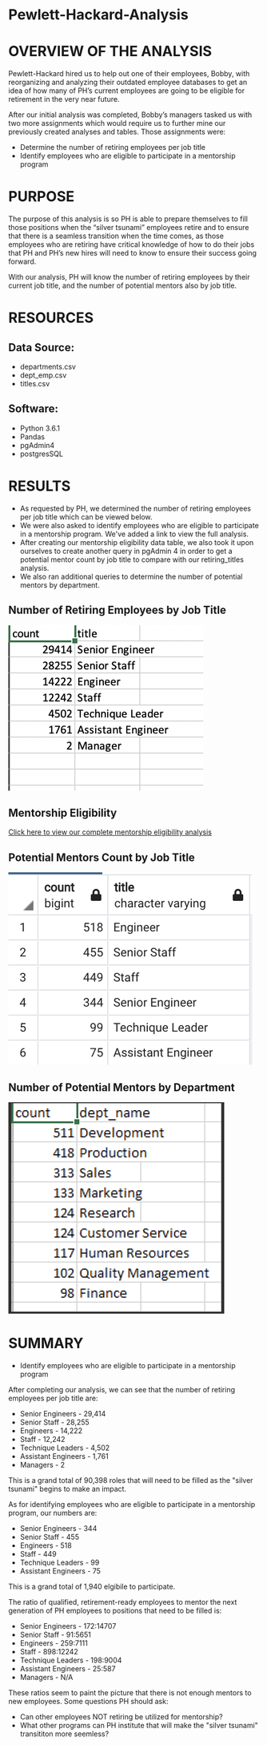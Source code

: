 # Pewlett-Hackard-Analysis

# OVERVIEW OF THE ANALYSIS

Pewlett-Hackard hired us to help out one of their employees, Bobby, with reorganizing and analyzing their outdated employee databases to get an idea of  how many of PH’s current employees are going to be eligible for retirement in the very near future. 
 
After our initial analysis was completed, Bobby’s managers tasked us with two more assignments which would require us to further mine our previously created analyses and tables. Those assignments were:

* Determine the number of retiring employees per job title
* Identify employees who are eligible to participate in a mentorship program

# PURPOSE 

The purpose of this analysis is so PH is able to prepare themselves to fill those positions when the “silver tsunami” employees retire and to ensure that there is a seamless transition when the time comes, as those employees who are retiring have critical knowledge of how to do their jobs that PH and PH’s new hires will need to know to ensure their success going forward. 

With our analysis, PH will know the number of retiring employees by their current job title, and the number of potential mentors also by job title. 

# RESOURCES 

## Data Source:
* departments.csv
* dept_emp.csv
* titles.csv

## Software:
* Python 3.6.1
* Pandas
* pgAdmin4
* postgresSQL

# RESULTS
* As requested by PH, we determined the number of retiring employees per job title which can be viewed below. 
* We were also asked to identify employees who are eligible to participate in a mentorship program. We've added a link to view the full analysis. 
* After creating our mentorship eligibility data table, we also took it upon ourselves to create another query in pgAdmin 4 in order to get a potential mentor count by job title to compare with our retiring_titles analysis. 
* We also ran additional queries to determine the number of potential mentors by department.  

## Number of Retiring Employees by Job Title
![](https://github.com/DJsef81/Pewlett-Hackard-Analysis-Practice/blob/main/png%20files/Retiring_titles.png)

## Mentorship Eligibility 
[Click here to view our complete mentorship eligibility analysis](Data/mentorship_eligibility.csv)

## Potential Mentors Count by Job Title
![](https://github.com/DJsef81/Pewlett-Hackard-Analysis-Practice/blob/main/png%20files/potential_mentors_count.png)

## Number of Potential Mentors by Department 
![](https://github.com/DJsef81/Pewlett-Hackard-Analysis-Practice/blob/main/png%20files/department_eligible_count.png)

# SUMMARY
* Identify employees who are eligible to participate in a mentorship program

After completing our analysis, we can see that the number of retiring employees per job title are:
 
 * Senior Engineers - 29,414
 * Senior Staff - 28,255
 * Engineers - 14,222
 * Staff - 12,242
 * Technique Leaders - 4,502
 * Assistant Engineers - 1,761
 * Managers - 2

This is a grand total of 90,398 roles that will need to be filled as the "silver tsunami" begins to make an impact. 

As for identifying employees who are eligible to participate in a mentorship program, our numbers are:
 
 * Senior Engineers - 344
 * Senior Staff - 455
 * Engineers - 518 
 * Staff - 449
 * Technique Leaders - 99
 * Assistant Engineers - 75
 
This is a grand total of 1,940 elgibile to participate. 

The ratio of qualified, retirement-ready employees  to mentor the next generation of PH employees to positions that need to be filled is: 

 * Senior Engineers - 172:14707
 * Senior Staff - 91:5651
 * Engineers - 259:7111
 * Staff - 898:12242
 * Technique Leaders - 198:9004
 * Assistant Engineers - 25:587
 * Managers - N/A

These ratios seem to paint the picture that there is not enough mentors to new employees. Some questions PH should ask:
 * Can other employees NOT retiring be utilized for mentorship?
 * What other programs can PH institute that will make the "silver tsunami" transititon more seemless?
 
